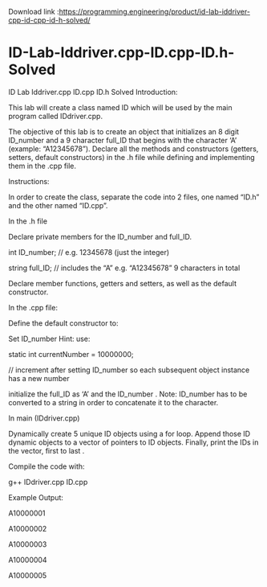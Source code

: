 Download link :https://programming.engineering/product/id-lab-iddriver-cpp-id-cpp-id-h-solved/


# ID-Lab-Iddriver.cpp-ID.cpp-ID.h-Solved
ID Lab Iddriver.cpp ID.cpp ID.h Solved
Introduction:

This lab will create a class named ID which will be used by the main program called IDdriver.cpp.


The objective of this lab is to create an object that initializes an 8 digit ID_number and a 9 character full_ID that begins with the character ‘A’ (example: “A12345678”). Declare all the methods and constructors (getters, setters, default constructors) in the .h file while defining and implementing them in the .cpp file.

Instructions:

In order to create the class, separate the code into 2 files, one named “ID.h” and the other named “ID.cpp”.

In the .h file

Declare private members for the ID_number and full_ID.

int ID_number; // e.g. 12345678 (just the integer)

string full_ID; // includes the “A” e.g. “A12345678” 9 characters in total


Declare member functions, getters and setters, as well as the default constructor.

In the .cpp file:

Define the default constructor to:

Set ID_number
Hint: use:

static int currentNumber = 10000000;

// increment after setting ID_number so each subsequent object instance has a new number

initialize the full_ID as ‘A’ and the ID_number .
Note: ID_number has to be converted to a string in order to concatenate it to the character.

In main (IDdriver.cpp)

Dynamically create 5 unique ID objects using a for loop. Append those ID dynamic objects to a vector of pointers to ID objects. Finally, print the IDs in the vector, first to last .

Compile the code with:

g++ IDdriver.cpp ID.cpp

Example Output:

A10000001

A10000002

A10000003

A10000004

A10000005
